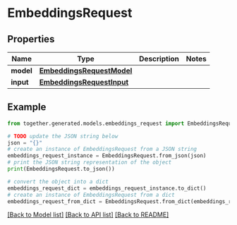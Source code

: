 # EmbeddingsRequest


## Properties

Name | Type | Description | Notes
------------ | ------------- | ------------- | -------------
**model** | [**EmbeddingsRequestModel**](EmbeddingsRequestModel.md) |  |
**input** | [**EmbeddingsRequestInput**](EmbeddingsRequestInput.md) |  |

## Example

```python
from together.generated.models.embeddings_request import EmbeddingsRequest

# TODO update the JSON string below
json = "{}"
# create an instance of EmbeddingsRequest from a JSON string
embeddings_request_instance = EmbeddingsRequest.from_json(json)
# print the JSON string representation of the object
print(EmbeddingsRequest.to_json())

# convert the object into a dict
embeddings_request_dict = embeddings_request_instance.to_dict()
# create an instance of EmbeddingsRequest from a dict
embeddings_request_from_dict = EmbeddingsRequest.from_dict(embeddings_request_dict)
```
[[Back to Model list]](../README.md#documentation-for-models) [[Back to API list]](../README.md#documentation-for-api-endpoints) [[Back to README]](../README.md)
